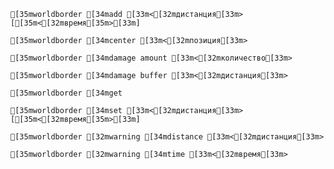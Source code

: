 ```ansi
[35mworldborder [34madd [33m<[32mдистанция[33m> [[35m<[32mвремя[35m>[33m]
```

```ansi
[35mworldborder [34mcenter [33m<[32mпозиция[33m>
```

```ansi
[35mworldborder [34mdamage amount [33m<[32mколичество[33m>
```

```ansi
[35mworldborder [34mdamage buffer [33m<[32mдистанция[33m>
```

```ansi
[35mworldborder [34mget
```

```ansi
[35mworldborder [34mset [33m<[32mдистанция[33m> [[35m<[32mвремя[35m>[33m]
```

```ansi
[35mworldborder [32mwarning [34mdistance [33m<[32mдистанция[33m>
```

```ansi
[35mworldborder [32mwarning [34mtime [33m<[32mвремя[33m>
```